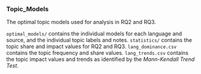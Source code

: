 ### Topic_Models
The optimal topic models used for analysis in RQ2 and RQ3.

`optimal_models/` contains the individual models for each language and source, and the individual topic labels and notes.
`statistics/` contains the topic share and impact values for RQ2 and RQ3. `lang_dominance.csv` contains the topic frequency and share values. `lang_trends.csv` contains the topic impact values and trends as identified by the *Mann-Kendall Trend Test*. 
